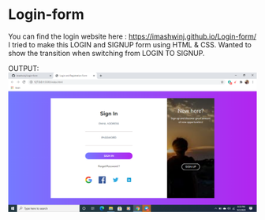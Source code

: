 # Login-form

You can find the login website here : https://imashwinj.github.io/Login-form/
I tried to make this LOGIN and SIGNUP form using HTML & CSS.
Wanted to show the transition when switching from LOGIN TO SIGNUP.

OUTPUT: ![Screenshot](Screenshot%20(6).png)
